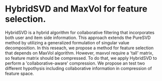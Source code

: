 # HybridSVD and MaxVol for feature selection. 
HybridSVD is a hybrid algorithm for collaborative filtering that incorporates both user and item side information. This approach extends the PureSVD method by utilizing a generalized formulation of singular value decomposition. In this reseach, we propose a method for feature selection that depends on MaxVol algorithm. However, maxvol require a 'tall' matrix, so feature matrix should be compressed. To do that, we apply HybridSVD to perform a 'collaborative-aware' compression. 
We propose an test two different hypothysis including collaborative information in compression of feature space. 
